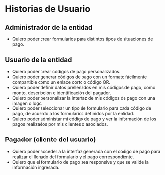# Historias de Usuario

## Administrador de la entidad
- Quiero poder crear formularios para distintos tipos de situaciones de pago.

## Usuario de la entidad
- Quiero poder crear códigos de pago personalizados.
- Quiero poder generar códigos de pago con un formato fácilmente compartible como un enlace corto o código QR.
- Quiero poder definir datos prellenados en mis códigos de pago, como monto, descripción e identificación del pagador.
- Quiero poder personalizar la interfaz de mis códigos de pago con una imagen o logo.
- Quiero poder seleccionar un tipo de formulario para cada código de pago, de acuerdo a los formularios definidos por la entidad.
- Quiero poder administar mi código de pago y ver la información de los pagos realizados por mis clientes o asociados.

## Pagador (cliente del usuario)
- Quiero poder acceder a la interfaz generada con el código de pago para realizar el llenado del formulario y el pago correspondiente.
- Quiero que el formulario de pago sea responsive y que se valide la información ingresada.
